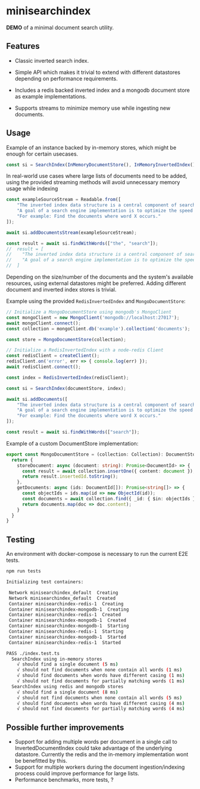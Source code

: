 # minisearchindex

**DEMO** of a minimal document search utility.

## Features

- Classic inverted search index.

- Simple API which makes it trivial to extend with different datastores depending on performance requirements.

- Includes a redis backed inverted index and a mongodb document store as example implementations.

- Supports streams to minimize memory use while ingesting new documents.

## Usage

Example of an instance backed by in-memory stores, which might be enough for certain usecases.

```typescript
const si = SearchIndex(InMemoryDocumentStore(), InMemoryInvertedIndex());
```

In real-world use cases where large lists of documents need to be added, using the provided streaming methods will avoid unnecessary memory usage while indexing

```typescript
const exampleSourceStream = Readable.from([
    "The inverted index data structure is a central component of search algorithms.",
    "A goal of a search engine implementation is to optimize the speed of the query.",
    "For example: Find the documents where word X occurs."
]);

await si.addDocumentsStream(exampleSourceStream);

const result = await si.findWithWords(["the", "search"]);
//  result = [
//    "The inverted index data structure is a central component of search algorithms",
//    "A goal of a search engine implementation is to optimize the speed of the query"
//  ]
```
Depending on the size/number of the documents and the system's available resources, using external datastores might be preferred.
Adding different document and inverted index stores is trivial. 

Example using the provided `RedisInvertedIndex` and `MongoDocumentStore`:

```typescript
// Initialize a MongoDocumentStore using mongodb's MongoClient
const mongoClient = new MongoClient('mongodb://localhost:27017');
await mongoClient.connect();
const collection = mongoClient.db('example').collection('documents');

const store = MongoDocumentStore(collection);

// Initialize a RedisInvertedIndex with a node-redis Client
const redisClient = createClient();
redisClient.on('error', err => { console.log(err) });
await redisClient.connect();

const index = RedisInvertedIndex(redisClient);

const si = SearchIndex(documentStore, index);

await si.addDocuments([
    "The inverted index data structure is a central component of search algorithms.",
    "A goal of a search engine implementation is to optimize the speed of the query.",
    "For example: Find the documents where word X occurs."
]);

const result = await si.findWithWords(["search"]);
```
Example of a custom DocumentStore implementation:

```typescript
export const MongoDocumentStore = (collection: Collection): DocumentStore => {
  return {
    storeDocument: async (document: string): Promise<DocumentId> => {
      const result = await collection.insertOne({ content: document });
      return result.insertedId.toString();
    },
    getDocuments: async (ids: DocumentId[]): Promise<string[]> => {
      const objectIds = ids.map(id => new ObjectId(id));
      const documents = await collection.find({ _id: { $in: objectIds } }).toArray();
      return documents.map(doc => doc.content);
    }
  }
}
```

## Testing
An environment with docker-compose is necessary to run the current E2E tests.


```bash
npm run tests
```

```bash
Initializing test containers:

 Network minisearchindex_default  Creating
 Network minisearchindex_default  Created
 Container minisearchindex-redis-1  Creating
 Container minisearchindex-mongodb-1  Creating
 Container minisearchindex-redis-1  Created
 Container minisearchindex-mongodb-1  Created
 Container minisearchindex-mongodb-1  Starting
 Container minisearchindex-redis-1  Starting
 Container minisearchindex-mongodb-1  Started
 Container minisearchindex-redis-1  Started

PASS ./index.test.ts
  SearchIndex using in-memory stores
    √ should find a single document (5 ms)
    √ should not find documents when none contain all words (1 ms)
    √ should find documents when words have different casing (1 ms)
    √ should not find documents for partially matching words (1 ms)
  SearchIndex using redis and mongodb stores
    √ should find a single document (8 ms)
    √ should not find documents when none contain all words (5 ms)
    √ should find documents when words have different casing (4 ms)
    √ should not find documents for partially matching words (4 ms)

```

## Possible further improvements
- Support for adding multiple words per document in a single call to InvertedDocumentIndex could take advantage of the underlying datastore. Currently the redis and the in-memory implementation wont be benefitted by this.
- Support for multiple workers during the document ingestion/indexing process could improve performance for large lists.
- Performance benchmarks, more tests, ?